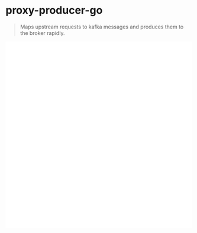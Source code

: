 # proxy-producer-go

> Maps upstream requests to kafka messages and produces them to the broker rapidly.

![Kafka logo](../img/icon-kafka-white-trans.png)
